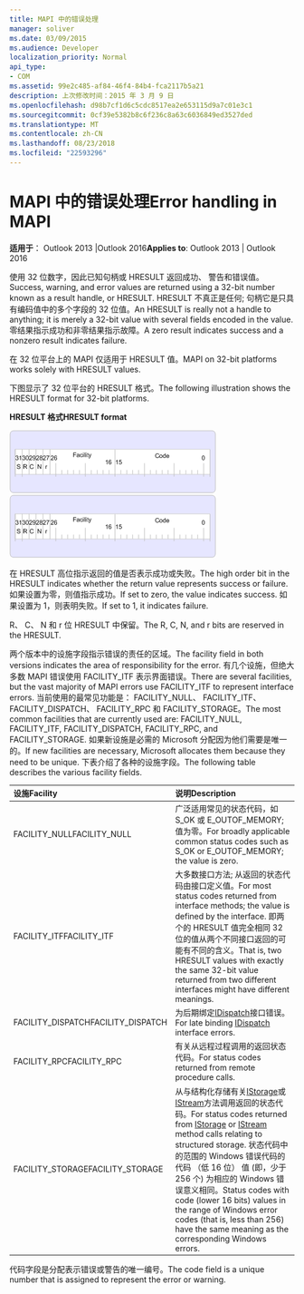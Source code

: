 ```yaml
---
title: MAPI 中的错误处理
manager: soliver
ms.date: 03/09/2015
ms.audience: Developer
localization_priority: Normal
api_type:
- COM
ms.assetid: 99e2c485-af84-46f4-84b4-fca2117b5a21
description: 上次修改时间：2015 年 3 月 9 日
ms.openlocfilehash: d98b7cf1d6c5cdc8517ea2e653115d9a7c01e3c1
ms.sourcegitcommit: 0cf39e5382b8c6f236c8a63c6036849ed3527ded
ms.translationtype: MT
ms.contentlocale: zh-CN
ms.lasthandoff: 08/23/2018
ms.locfileid: "22593296"
---
```

# <a name="error-handling-in-mapi"></a><span data-ttu-id="c91bc-103">MAPI 中的错误处理</span><span class="sxs-lookup"><span data-stu-id="c91bc-103">Error handling in MAPI</span></span>

<span data-ttu-id="c91bc-104">**适用于**： Outlook 2013 |Outlook 2016</span><span class="sxs-lookup"><span data-stu-id="c91bc-104">**Applies to**: Outlook 2013 | Outlook 2016</span></span> 
  
<span data-ttu-id="c91bc-105">使用 32 位数字，因此已知句柄或 HRESULT 返回成功、 警告和错误值。</span><span class="sxs-lookup"><span data-stu-id="c91bc-105">Success, warning, and error values are returned using a 32-bit number known as a result handle, or HRESULT.</span></span> <span data-ttu-id="c91bc-106">HRESULT 不真正是任何; 句柄它是只具有编码值中的多个字段的 32 位值。</span><span class="sxs-lookup"><span data-stu-id="c91bc-106">An HRESULT is really not a handle to anything; it is merely a 32-bit value with several fields encoded in the value.</span></span> <span data-ttu-id="c91bc-107">零结果指示成功和非零结果指示故障。</span><span class="sxs-lookup"><span data-stu-id="c91bc-107">A zero result indicates success and a nonzero result indicates failure.</span></span>
  
<span data-ttu-id="c91bc-108">在 32 位平台上的 MAPI 仅适用于 HRESULT 值。</span><span class="sxs-lookup"><span data-stu-id="c91bc-108">MAPI on 32-bit platforms works solely with HRESULT values.</span></span>
  
<span data-ttu-id="c91bc-109">下图显示了 32 位平台的 HRESULT 格式。</span><span class="sxs-lookup"><span data-stu-id="c91bc-109">The following illustration shows the HRESULT format for 32-bit platforms.</span></span>
  
<span data-ttu-id="c91bc-110">**HRESULT 格式**</span><span class="sxs-lookup"><span data-stu-id="c91bc-110">**HRESULT format**</span></span>
  
<span data-ttu-id="c91bc-111">![HRESULT 格式](media/amapi_49.gif "HRESULT 格式")</span><span class="sxs-lookup"><span data-stu-id="c91bc-111">![HRESULT format](media/amapi_49.gif "HRESULT format")</span></span>
  
<span data-ttu-id="c91bc-112">在 HRESULT 高位指示返回的值是否表示成功或失败。</span><span class="sxs-lookup"><span data-stu-id="c91bc-112">The high order bit in the HRESULT indicates whether the return value represents success or failure.</span></span> <span data-ttu-id="c91bc-113">如果设置为零，则值指示成功。</span><span class="sxs-lookup"><span data-stu-id="c91bc-113">If set to zero, the value indicates success.</span></span> <span data-ttu-id="c91bc-114">如果设置为 1，则表明失败。</span><span class="sxs-lookup"><span data-stu-id="c91bc-114">If set to 1, it indicates failure.</span></span>
  
<span data-ttu-id="c91bc-115">R、 C、 N 和 r 位 HRESULT 中保留。</span><span class="sxs-lookup"><span data-stu-id="c91bc-115">The R, C, N, and r bits are reserved in the HRESULT.</span></span>
  
<span data-ttu-id="c91bc-116">两个版本中的设施字段指示错误的责任的区域。</span><span class="sxs-lookup"><span data-stu-id="c91bc-116">The facility field in both versions indicates the area of responsibility for the error.</span></span> <span data-ttu-id="c91bc-117">有几个设施，但绝大多数 MAPI 错误使用 FACILITY_ITF 表示界面错误。</span><span class="sxs-lookup"><span data-stu-id="c91bc-117">There are several facilities, but the vast majority of MAPI errors use FACILITY_ITF to represent interface errors.</span></span> <span data-ttu-id="c91bc-118">当前使用的最常见功能是： FACILITY_NULL、 FACILITY_ITF、 FACILITY_DISPATCH、 FACILITY_RPC 和 FACILITY_STORAGE。</span><span class="sxs-lookup"><span data-stu-id="c91bc-118">The most common facilities that are currently used are: FACILITY_NULL, FACILITY_ITF, FACILITY_DISPATCH, FACILITY_RPC, and FACILITY_STORAGE.</span></span> <span data-ttu-id="c91bc-119">如果新设施是必需的 Microsoft 分配因为他们需要是唯一的。</span><span class="sxs-lookup"><span data-stu-id="c91bc-119">If new facilities are necessary, Microsoft allocates them because they need to be unique.</span></span> <span data-ttu-id="c91bc-120">下表介绍了各种的设施字段。</span><span class="sxs-lookup"><span data-stu-id="c91bc-120">The following table describes the various facility fields.</span></span>
  
|<span data-ttu-id="c91bc-121">设施</span><span class="sxs-lookup"><span data-stu-id="c91bc-121">Facility</span></span>|<span data-ttu-id="c91bc-122">说明</span><span class="sxs-lookup"><span data-stu-id="c91bc-122">Description</span></span>|
|:-----|:-----|
|<span data-ttu-id="c91bc-123">FACILITY_NULL</span><span class="sxs-lookup"><span data-stu-id="c91bc-123">FACILITY_NULL</span></span>  <br/> |<span data-ttu-id="c91bc-124">广泛适用常见的状态代码，如 S_OK 或 E_OUTOF_MEMORY;值为零。</span><span class="sxs-lookup"><span data-stu-id="c91bc-124">For broadly applicable common status codes such as S_OK or E_OUTOF_MEMORY; the value is zero.</span></span>  <br/> |
|<span data-ttu-id="c91bc-125">FACILITY_ITF</span><span class="sxs-lookup"><span data-stu-id="c91bc-125">FACILITY_ITF</span></span>  <br/> |<span data-ttu-id="c91bc-126">大多数接口方法; 从返回的状态代码由接口定义值。</span><span class="sxs-lookup"><span data-stu-id="c91bc-126">For most status codes returned from interface methods; the value is defined by the interface.</span></span> <span data-ttu-id="c91bc-127">即两个的 HRESULT 值完全相同 32 位的值从两个不同接口返回的可能有不同的含义。</span><span class="sxs-lookup"><span data-stu-id="c91bc-127">That is, two HRESULT values with exactly the same 32-bit value returned from two different interfaces might have different meanings.</span></span>  <br/> |
|<span data-ttu-id="c91bc-128">FACILITY_DISPATCH</span><span class="sxs-lookup"><span data-stu-id="c91bc-128">FACILITY_DISPATCH</span></span>  <br/> |<span data-ttu-id="c91bc-129">为后期绑定[IDispatch](http://msdn.microsoft.com/en-us/library/ms221608.aspx)接口错误。</span><span class="sxs-lookup"><span data-stu-id="c91bc-129">For late binding [IDispatch](http://msdn.microsoft.com/en-us/library/ms221608.aspx) interface errors.</span></span>  <br/> |
|<span data-ttu-id="c91bc-130">FACILITY_RPC</span><span class="sxs-lookup"><span data-stu-id="c91bc-130">FACILITY_RPC</span></span>  <br/> |<span data-ttu-id="c91bc-131">有关从远程过程调用的返回状态代码。</span><span class="sxs-lookup"><span data-stu-id="c91bc-131">For status codes returned from remote procedure calls.</span></span>  <br/> |
|<span data-ttu-id="c91bc-132">FACILITY_STORAGE</span><span class="sxs-lookup"><span data-stu-id="c91bc-132">FACILITY_STORAGE</span></span>  <br/> |<span data-ttu-id="c91bc-133">从与结构化存储有关[IStorage](http://msdn.microsoft.com/en-us/library/aa380015%28VS.85%29.aspx)或[IStream](http://msdn.microsoft.com/en-us/library/aa380034%28VS.85%29.aspx)方法调用返回的状态代码。</span><span class="sxs-lookup"><span data-stu-id="c91bc-133">For status codes returned from [IStorage](http://msdn.microsoft.com/en-us/library/aa380015%28VS.85%29.aspx) or [IStream](http://msdn.microsoft.com/en-us/library/aa380034%28VS.85%29.aspx) method calls relating to structured storage.</span></span> <span data-ttu-id="c91bc-134">状态代码中的范围的 Windows 错误代码的代码 （低 16 位） 值 (即，少于 256 个) 为相应的 Windows 错误意义相同。</span><span class="sxs-lookup"><span data-stu-id="c91bc-134">Status codes with code (lower 16 bits) values in the range of Windows error codes (that is, less than 256) have the same meaning as the corresponding Windows errors.</span></span>  <br/> |
   
<span data-ttu-id="c91bc-135">代码字段是分配表示错误或警告的唯一编号。</span><span class="sxs-lookup"><span data-stu-id="c91bc-135">The code field is a unique number that is assigned to represent the error or warning.</span></span>
  

